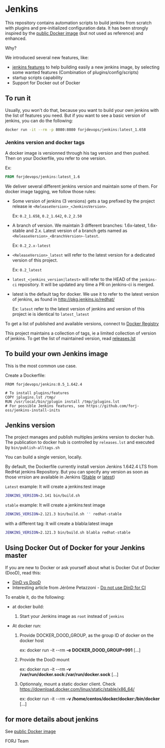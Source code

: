 # Jenkins

This repository contains automation scripts to build jenkins from scratch with plugins and pre-initialized configuration data.
It has been strongly inspired by the [public Docker image](https://hub.docker.com/r/library/jenkins/) (but not used as reference) and enhanced.

Why?

We introduced several new features, like:
- [jenkins features](https://github.com/forj-oss/jenkins-install-inits) to help building easily a new jenkins image, by selecting some wanted features (Combination of plugins/config/scripts)
- startup scripts capability
- Support for Docker out of Docker

## To run it

Usually, you won't do that, because you want to build your own jenkins with the list of features you need. But if you want to see a basic version of jenkins, you can do the following:

```bash
docker run -it --rm -p 8080:8080 forjdevops/jenkins:latest_1.658
```

### Jenkins version and docker tags

A docker image is versionned through his tag version and then pushed. Then on your Dockerfile, you refer to one version.

Ex:

```Dockerfile
FROM forjdevops/jenkins:latest_1.6
```

We deliver several different jenkins version and maintain some of them.
For docker image tagging, we follow those rules:
- Some version of jenkins (3 versions) gets a tag prefixed by
  the project release ie `<ReleaseVersion>_<JenkinsVersion>`.

  Ex: `0.2_1.658`, `0.2_1.642`, `0.2_2.50`

- A branch of version. We maintain 3 different branches: 1.6x-latest, 1.6x-stable and 2.x.
  Latest version of a branch gets named as `<ReleaseVersion>_<BranchVersion>-latest`.

  Ex: `0.2_2.x-latest`

- `<ReleaseVersion>_latest` will refer to the latest version for a dedicated version of this project.

  Ex: `0.2_latest`

- `latest_<jenkins_version|latest>` will refer to the HEAD of the `jenkins-ci` repository. It will be updated any time a PR on jenkins-ci is merged.

- latest is the default tag for docker. We use it to refer to the latest version of jenkins, as found in http://pkg.jenkins.io/redhat/

  Ex: `latest` refer to the latest version of jenkins and version of this project ie is identical to `latest_latest`


To get a list of published and available versions, connect to [Docker Registry](https://hub.dockercom/forjdevops/jenkins/tags)

This project maintains a collection of tags, ie a limited collection of version of jenkins. To get the list of maintained version, read [releases.lst](releases.lst)

## To build your own Jenkins image

This is the most common use case.

Create a Dockerfile:

    FROM forjdevops/jenkins:0.5_1.642.4

    # To install plugins/features
    COPY jplugins.lst /tmp/
    RUN /usr/local/bin/jplugin install /tmp/jplugins.lst
    # For possible Jenkins features, see https://github.com/forj-oss/jenkins-install-inits

## Jenkins version

The project manages and publish multiples jenkins version to docker hub. The publication to docker hub is controlled by `releases.lst` and executed by `bin/publish-alltags.sh`

You can build a single version, locally.

By default, the Dockerfile currently install version Jenkins 1.642.4 LTS from RedHat jenkins Repository.
But you can specify any version as soon as those vrrsion are available in Jenkins ([Stable](https://pkg.jenkins.io/redhat-stable/) or [latest](https://pkg.jenkins.io/redhat/))

`Latest` example: It will create a jenkins:test image
```bash
JENKINS_VERSION=2.141 bin/build.sh
```

`stable` example: It will create a jenkins:test image
```bash
JENKINS_VERSION=2.121.3 bin/build.sh '' redhat-stable
```

with a different tag: It will create a blabla:latest image
```bash
JENKINS_VERSION=2.121.3 bin/build.sh blabla redhat-stable
```

## Using Docker Out of Docker for your Jenkins master

If you are new to Docker or ask yourself about what is Docker Out of Docker (DooD), read this:

- [DinD vs DooD](http://blog.teracy.com/2017/09/11/how-to-use-docker-in-docker-dind-and-docker-outside-of-docker-dood-for-local-ci-testing/])
- Interesting article from Jérôme Petazzoni - [Do not use DinD for CI](https://jpetazzo.github.io/2015/09/03/do-not-use-docker-in-docker-for-ci/)

To enable it, do the following:

- at docker build:
    1. Start your Jenkins image as `root` instead of `jenkins`

- At docker run:
    1. Provide DOCKER_DOOD_GROUP, as the group ID of docker on the docker host

        ex: docker run -it --rm **-e DOCKER_DOOD_GROUP=991** [...]

    2. Provide the DooD mount

        ex: docker run -it --rm **-v /var/run/docker.sock:/var/run/docker.sock** [...]

    3. Optionnaly, mount a static docker client. Check https://download.docker.com/linux/static/stable/x86_64/
    
        ex: docker run -it --rm **-v /home/centos/docker/docker:/bin/docker** [...]

## for more details about jenkins
 See [public Docker image](https://hub.docker.com/r/library/jenkins/)

FORJ Team

